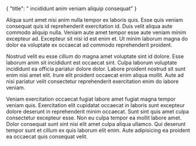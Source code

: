 {
"title": " incididunt anim veniam aliquip consequat"
}

Aliqua sunt amet nisi anim nulla tempor ex laboris quis. Esse quis veniam consequat quis id reprehenderit exercitation id. Duis velit aliqua aute commodo aliquip nulla. Veniam aute amet tempor esse aute veniam minim excepteur ad. Excepteur sit nisi id est enim et. Ut minim laborum magna do dolor ea voluptate ex occaecat ad commodo reprehenderit proident.

Nostrud velit eu esse cillum do magna amet voluptate sint id dolore. Esse laborum anim sit incididunt est occaecat sint. Culpa laborum voluptate incididunt ea officia pariatur dolore dolor. Labore proident nostrud sit sunt enim nisi amet elit. Irure elit proident occaecat enim aliqua mollit. Aute ad nisi pariatur velit consectetur reprehenderit exercitation enim do labore veniam.

Veniam exercitation occaecat fugiat labore amet fugiat magna tempor veniam quis. Exercitation elit cupidatat occaecat in laboris sunt excepteur dolore deserunt in reprehenderit minim occaecat. Sunt sint quis amet culpa consectetur excepteur esse. Non eu culpa tempor ea mollit labore amet. Dolor consequat sunt sint nisi elit amet culpa aliqua ullamco. Qui deserunt tempor sunt et cillum ex quis laborum elit enim. Aute adipisicing ea proident ea occaecat quis consequat velit.